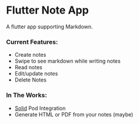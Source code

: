 # Flutter Note App

A flutter app supporting Markdown.

### Current Features:
+ Create notes
+ Swipe to see markdown while writing notes
+ Read notes
+ Edit/update notes
+ Delete Notes

### In The Works:
+ [Solid](https://solid.inrupt.com/) Pod Integration
+ Generate HTML or PDF from your notes (maybe)